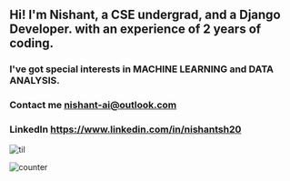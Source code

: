 ## Hi! I'm Nishant, a CSE undergrad, and a Django Developer. with an experience of 2 years of coding.
### I've got special interests in MACHINE LEARNING and DATA ANALYSIS.


### Contact me nishant-ai@outlook.com
### LinkedIn https://www.linkedin.com/in/nishantsh20

![til](https://media.giphy.com/media/YKSpJJwVP7G00/giphy.gif)

![counter](https://enrietaqe0twvws.m.pipedream.net)

